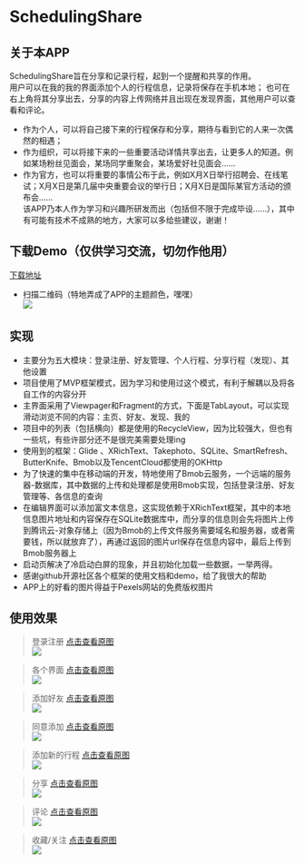 # SchedulingShare
## 关于本APP
SchedulingShare旨在分享和记录行程，起到一个提醒和共享的作用。<br>
用户可以在我的我的界面添加个人的行程信息，记录将保存在手机本地；
也可在右上角将其分享出去，分享的内容上传网络并且出现在发现界面，其他用户可以查看和评论。<br>
* 作为个人，可以将自己接下来的行程保存和分享，期待与看到它的人来一次偶然的相遇；<br>
* 作为组织，可以将接下来的一些重要活动详情共享出去，让更多人的知道。例如某场粉丝见面会，某场同学重聚会，某场爱好社见面会……<br>
* 作为官方，也可以将重要的事情公布于此，例如X月X日举行招聘会、在线笔试；X月X日是第几届中央重要会议的举行日；X月X日是国际某官方活动的颁布会……<br>
该APP乃本人作为学习和兴趣所研发而出（包括但不限于完成毕设……），其中有可能有技术不成熟的地方，大家可以多给些建议，谢谢！<br>

## 下载Demo（仅供学习交流，切勿作他用）
[下载地址](https://download-1301419202.cos.ap-guangzhou.myqcloud.com/ScheduleShare-debug.apk)<br>
* 扫描二维码（特地弄成了APP的主题颜色，嘿嘿）<br>
![](https://download-1301419202.cos.ap-guangzhou.myqcloud.com/ScheduleShare_download.png)

## 实现
* 主要分为五大模块：登录注册、好友管理、个人行程、分享行程（发现）、其他设置<br>
* 项目使用了MVP框架模式，因为学习和使用过这个模式，有利于解耦以及将各自工作的内容分开<br>
* 主界面采用了Viewpager和Fragment的方式，下面是TabLayout，可以实现滑动浏览不同的内容：主页、好友、发现、我的<br>
* 项目中的列表（包括横向）都是使用的RecycleView，因为比较强大，但也有一些坑，有些许部分还不是很完美需要处理ing<br>
* 使用到的框架：Glide 、XRichText、Takephoto、SQLite、SmartRefresh、ButterKnife、Bmob以及TencentCloud都使用的OKHttp<br>
* 为了快速的集中在移动端的开发，特地使用了Bmob云服务，一个远端的服务器-数据库，其中数据的上传和处理都是使用Bmob实现，包括登录注册、好友管理等、各信息的查询<br>
* 在编辑界面可以添加富文本信息，这实现依赖于XRichText框架，其中的本地信息图片地址和内容保存在SQLite数据库中，而分享的信息则会先将图片上传到腾讯云-对象存储上（因为Bmob的上传文件服务需要域名和服务器，或者需要钱，所以就放弃了），再通过返回的图片url保存在信息内容中，最后上传到Bmob服务器上<br>
* 启动页解决了冷启动白屏的现象，并且初始化加载一些数据，一举两得。 <br>
* 感谢github开源社区各个框架的使用文档和demo，给了我很大的帮助<br>
* APP上的好看的图片得益于Pexels网站的免费版权图片<br>

         
## 使用效果
> 登录注册 [点击查看原图](https://download-1301419202.cos.ap-guangzhou.myqcloud.com/%E5%88%86%E4%BA%AB.gif) <br>
![](https://download-1301419202.cos.ap-guangzhou.myqcloud.com/%E5%88%86%E4%BA%AB.gif)

> 各个界面 [点击查看原图](https://download-1301419202.cos.ap-guangzhou.myqcloud.com/%E5%90%84%E4%B8%AA%E7%95%8C%E9%9D%A2.gif)<br>
![](https://download-1301419202.cos.ap-guangzhou.myqcloud.com/%E5%90%84%E4%B8%AA%E7%95%8C%E9%9D%A2.gif)

> 添加好友 [点击查看原图](https://download-1301419202.cos.ap-guangzhou.myqcloud.com/%E6%B7%BB%E5%8A%A0%E5%A5%BD%E5%8F%8B.gif)<br>
![](https://download-1301419202.cos.ap-guangzhou.myqcloud.com/%E6%B7%BB%E5%8A%A0%E5%A5%BD%E5%8F%8B.gif)

> 同意添加 [点击查看原图](https://download-1301419202.cos.ap-guangzhou.myqcloud.com/%E5%90%8C%E6%84%8F%E6%B7%BB%E5%8A%A0.gif)<br>
![](https://download-1301419202.cos.ap-guangzhou.myqcloud.com/%E5%90%8C%E6%84%8F%E6%B7%BB%E5%8A%A0.gif)

> 添加新的行程 [点击查看原图](https://download-1301419202.cos.ap-guangzhou.myqcloud.com/%E6%B7%BB%E5%8A%A0.gif)<br>
![](https://download-1301419202.cos.ap-guangzhou.myqcloud.com/%E6%B7%BB%E5%8A%A0.gif)

> 分享 [点击查看原图](https://download-1301419202.cos.ap-guangzhou.myqcloud.com/%E5%88%86%E4%BA%AB.gif)<br>
![](https://download-1301419202.cos.ap-guangzhou.myqcloud.com/%E5%88%86%E4%BA%AB.gif)

> 评论 [点击查看原图](https://download-1301419202.cos.ap-guangzhou.myqcloud.com/%E8%AF%84%E8%AE%BA.gif)<br>
![](https://download-1301419202.cos.ap-guangzhou.myqcloud.com/%E8%AF%84%E8%AE%BA.gif)

> 收藏/关注 [点击查看原图](https://download-1301419202.cos.ap-guangzhou.myqcloud.com/%E6%94%B6%E8%97%8F.gif)<br>
![](https://download-1301419202.cos.ap-guangzhou.myqcloud.com/%E6%94%B6%E8%97%8F.gif)



